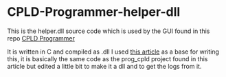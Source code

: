 # CPLD-Programmer-helper-dll
This is the helper.dll source code which is used by the GUI found in this repo [CPLD Programmer] 

It is written in C and compiled as .dll 
I used [this article] as a base for writing this, it is basically the same code as the prog_cpld project found in this article but edited a little bit to make it a dll and to get the logs from it. 

[CPLD Programmer]:https://github.com/ahmedkassem56/CPLD-Programmer
[this article]:http://tulip-house.ddo.jp/digital/PROG_CPLD/index.html
